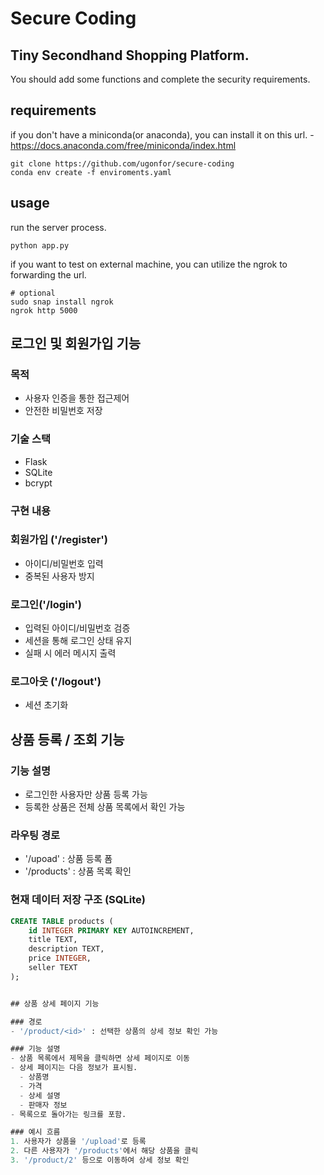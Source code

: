 # Secure Coding

## Tiny Secondhand Shopping Platform.

You should add some functions and complete the security requirements.

## requirements

if you don't have a miniconda(or anaconda), you can install it on this url. - https://docs.anaconda.com/free/miniconda/index.html

```
git clone https://github.com/ugonfor/secure-coding
conda env create -f enviroments.yaml
```

## usage

run the server process.

```
python app.py
```

if you want to test on external machine, you can utilize the ngrok to forwarding the url.
```
# optional
sudo snap install ngrok
ngrok http 5000
```

## 로그인 및 회원가입 기능

### 목적
- 사용자 인증을 통한 접근제어
- 안전한 비밀번호 저장

### 기술 스택
- Flask
- SQLite
- bcrypt

### 구현 내용

### 회원가입 ('/register')
- 아이디/비밀번호 입력
- 중복된 사용자 방지

### 로그인('/login')
- 입력된 아이디/비밀번호 검증
- 세션을 통해 로그인 상태 유지
- 실패 시 에러 메시지 출력

### 로그아웃 ('/logout')
- 세션 초기화


## 상품 등록 / 조회 기능
### 기능 설명
- 로그인한 사용자만 상품 등록 가능
- 등록한 상품은 전체 상품 목록에서 확인 가능

### 라우팅 경로
- '/upoad' : 상품 등록 폼
- '/products' : 상품 목록 확인

### 현재 데이터 저장 구조 (SQLite)
```sql
CREATE TABLE products (
    id INTEGER PRIMARY KEY AUTOINCREMENT,
    title TEXT,
    description TEXT,
    price INTEGER,
    seller TEXT
);


## 상품 상세 페이지 기능

### 경로
- '/product/<id>' : 선택한 상품의 상세 정보 확인 가능

### 기능 설명
- 상품 목록에서 제목을 클릭하면 상세 페이지로 이동
- 상세 페이지는 다음 정보가 표시됨.
  - 상품명
  - 가격
  - 상세 설명
  - 판매자 정보
- 목록으로 돌아가는 링크를 포함.

### 예시 흐름
1. 사용자가 상품을 '/upload'로 등록
2. 다른 사용자가 '/products'에서 해당 상품을 클릭
3. '/product/2' 등으로 이동하여 상세 정보 확인


